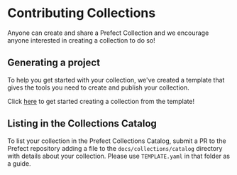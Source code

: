 
# Contributing Collections

Anyone can create and share a Prefect Collection and we encourage anyone interested in creating a collection to do so!

## Generating a project

To help you get started with your collection, we've created a template that gives the tools you need to create and publish your collection.

Click [here](https://github.com/PrefectHQ/prefect-collection-template#quickstart) to get started creating a collection from the template!

## Listing in the Collections Catalog

To list your collection in the Prefect Collections Catalog, submit a PR to the Prefect repository adding a file to the `docs/collections/catalog` directory with details about your collection. Please use `TEMPLATE.yaml` in that folder as a guide.
